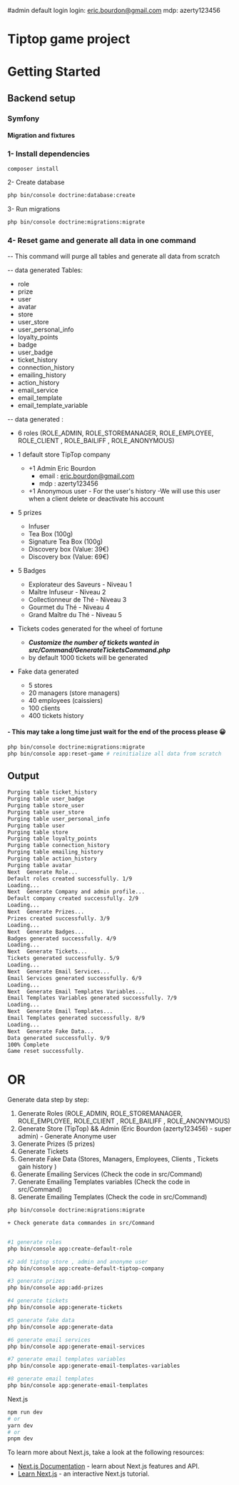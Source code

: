 #admin default login
login:
eric.bourdon@gmail.com
mdp:
azerty123456
# Tiptop game project
# Getting Started
## Backend setup

### Symfony
#### Migration and fixtures

### 1- Install dependencies
```bash
composer install
```

2- Create database
```bash
php bin/console doctrine:database:create
```

3- Run migrations
```bash
php bin/console doctrine:migrations:migrate
```


### 4- Reset game and generate all data in one command 

-- This command will purge all tables and generate all data from scratch

-- data generated Tables:
+ role
+ prize
+ user
+ avatar
+ store
+ user_store
+ user_personal_info
+ loyalty_points
+ badge
+ user_badge
+ ticket_history
+ connection_history
+ emailing_history
+ action_history
+ email_service
+ email_template
+ email_template_variable

-- data generated :
+ 6 roles (ROLE_ADMIN, ROLE_STOREMANAGER, ROLE_EMPLOYEE, ROLE_CLIENT , ROLE_BAILIFF , ROLE_ANONYMOUS)


+ 1 default store TipTop company
  + +1 Admin Eric Bourdon
    +  email : eric.bourdon@gmail.com
    +  mdp : azerty123456
  + +1 Anonymous user - For the user's history -We will use this user when a client delete or deactivate his account


+ 5 prizes 
  + Infuser
  + Tea Box (100g) 
  + Signature Tea Box (100g) 
  + Discovery box (Value: 39€)
  + Discovery box (Value: 69€)

+ 5 Badges
    + Explorateur des Saveurs - Niveau 1
    + Maître Infuseur - Niveau 2
    + Collectionneur de Thé - Niveau 3
    + Gourmet du Thé - Niveau 4
    + Grand Maître du Thé - Niveau 5

+ Tickets codes generated for the wheel of fortune 
  + ***Customize the number of tickets wanted in src/Command/GenerateTicketsCommand.php***
  + by default 1000 tickets will be generated

+ Fake data generated
    + 5 stores
    + 20 managers (store managers)
    + 40 employees (caissiers)
    + 100 clients
    + 400 tickets history




#### **- This may take a long time just wait for the end of the process please 😀**

```bash
php bin/console doctrine:migrations:migrate
php bin/console app:reset-game # reinitialize all data from scratch
```

## Output
```bash
Purging table ticket_history
Purging table user_badge
Purging table store_user
Purging table user_store
Purging table user_personal_info
Purging table user
Purging table store
Purging table loyalty_points
Purging table connection_history
Purging table emailing_history
Purging table action_history
Purging table avatar
Next  Generate Role...
Default roles created successfully. 1/9
Loading...
Next  Generate Company and admin profile...
Default company created successfully. 2/9
Loading...
Next  Generate Prizes...
Prizes created successfully. 3/9
Loading...
Next  Generate Badges...
Badges generated successfully. 4/9
Loading...
Next  Generate Tickets...
Tickets generated successfully. 5/9
Loading...
Next  Generate Email Services...
Email Services generated successfully. 6/9
Loading...
Next  Generate Email Templates Variables...
Email Templates Variables generated successfully. 7/9
Loading...
Next  Generate Email Templates...
Email Templates generated successfully. 8/9
Loading...
Next  Generate Fake Data...
Data generated successfully. 9/9
100% Complete
Game reset successfully.

```


# OR

Generate data step by step:
1) Generate Roles (ROLE_ADMIN, ROLE_STOREMANAGER, ROLE_EMPLOYEE, ROLE_CLIENT , ROLE_BAILIFF , ROLE_ANONYMOUS)
2) Generate Store (TipTop) &&  Admin (Eric Bourdon (azerty123456) - super admin)  - Generate Anonyme user
3) Generate Prizes (5 prizes)
4) Generate Tickets 
5) Generate Fake Data (Stores, Managers, Employees, Clients , Tickets gain history )
6) Generate Emailing Services (Check the code in src/Command)
7) Generate Emailing Templates variables (Check the code in src/Command)
8) Generate Emailing Templates (Check the code in src/Command)


```bash
php bin/console doctrine:migrations:migrate
```

```bash
+ Check generate data commandes in src/Command 


#1 generate roles 
php bin/console app:create-default-role

#2 add tiptop store , admin and anonyme user 
php bin/console app:create-default-tiptop-company

#3 generate prizes
php bin/console app:add-prizes

#4 generate tickets
php bin/console app:generate-tickets

#5 generate fake data
php bin/console app:generate-data

#6 generate email services
php bin/console app:generate-email-services

#7 generate email templates variables
php bin/console app:generate-email-templates-variables

#8 generate email templates
php bin/console app:generate-email-templates

```



Next.js
```bash
npm run dev
# or
yarn dev
# or
pnpm dev
```

To learn more about Next.js, take a look at the following resources:

- [Next.js Documentation](https://nextjs.org/docs) - learn about Next.js features and API.
- [Learn Next.js](https://nextjs.org/learn) - an interactive Next.js tutorial.






